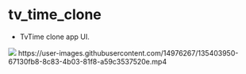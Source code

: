 # tv_time_clone

- TvTime clone app UI.
<img src="Apple iPhone 11 Pro Max Presentation.png"/>
https://user-images.githubusercontent.com/14976267/135403950-67130fb8-8c83-4b03-81f8-a59c3537520e.mp4

